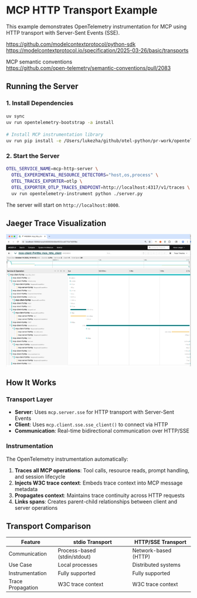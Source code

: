 # MCP HTTP Transport Example

This example demonstrates OpenTelemetry instrumentation for MCP using HTTP transport with Server-Sent Events (SSE).

https://github.com/modelcontextprotocol/python-sdk  
https://modelcontextprotocol.io/specification/2025-03-26/basic/transports 

MCP semantic conventions  
https://github.com/open-telemetry/semantic-conventions/pull/2083  

## Running the Server

### 1. Install Dependencies

```bash
uv sync
uv run opentelemetry-bootstrap -a install

# Install MCP instrumentation library
uv run pip install -e /Users/lukezha/github/otel-python/pr-work/opentelemetry-python-contrib-mcp-working/instrumentation-genai/opentelemetry-instrumentation-mcp
```

### 2. Start the Server

```bash
OTEL_SERVICE_NAME=mcp-http-server \
  OTEL_EXPERIMENTAL_RESOURCE_DETECTORS="host,os,process" \
  OTEL_TRACES_EXPORTER=otlp \
  OTEL_EXPORTER_OTLP_TRACES_ENDPOINT=http://localhost:4317/v1/traces \
  uv run opentelemetry-instrument python ./server.py
```

The server will start on `http://localhost:8000`.




## Jaeger Trace Visualization

![MCP HTTP Transport Trace](mcphttp.png)


## How It Works

### Transport Layer

- **Server**: Uses `mcp.server.sse` for HTTP transport with Server-Sent Events
- **Client**: Uses `mcp.client.sse.sse_client()` to connect via HTTP
- **Communication**: Real-time bidirectional communication over HTTP/SSE

### Instrumentation

The OpenTelemetry instrumentation automatically:

1. **Traces all MCP operations**: Tool calls, resource reads, prompt handling, and session lifecycle
2. **Injects W3C trace context**: Embeds trace context into MCP message metadata
3. **Propagates context**: Maintains trace continuity across HTTP requests
4. **Links spans**: Creates parent-child relationships between client and server operations

## Transport Comparison

| Feature | stdio Transport | HTTP/SSE Transport |
|---------|----------------|--------------------|
| Communication | Process-based (stdin/stdout) | Network-based (HTTP) |
| Use Case | Local processes | Distributed systems |
| Instrumentation | Fully supported | Fully supported |
| Trace Propagation | W3C trace context | W3C trace context |
